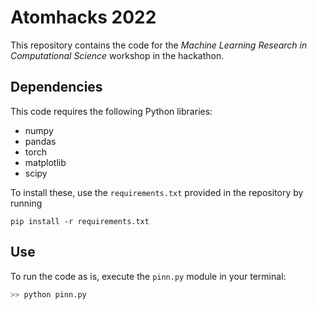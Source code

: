 # Atomhacks 2022

This repository contains the code for the _Machine Learning Research in Computational Science_ workshop in the hackathon.


## Dependencies

This code requires the following Python libraries:

+ numpy
+ pandas
+ torch
+ matplotlib
+ scipy


To install these, use the ``requirements.txt`` provided in the repository by running

```pip install -r requirements.txt```


## Use

To run the code as is, execute the ``pinn.py`` module in your terminal:

```python
>> python pinn.py
```
